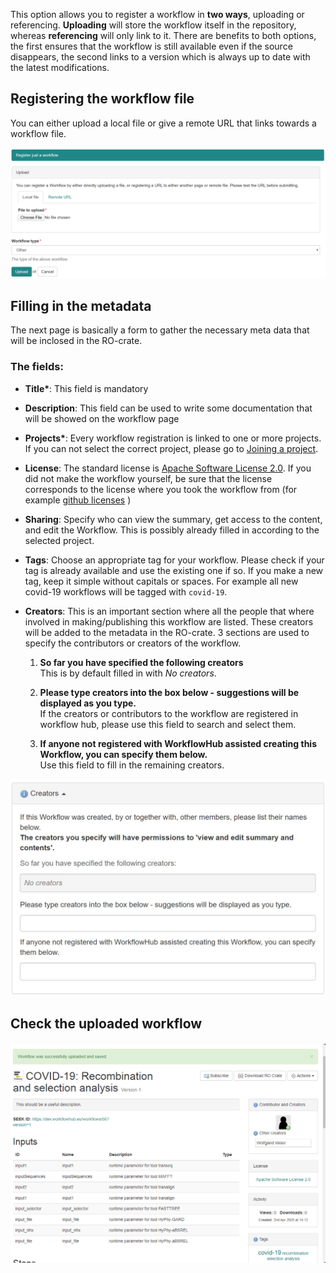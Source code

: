 This option allows you to register a workflow in **two ways**, uploading or referencing. **Uploading** will store the workflow itself in the repository, whereas **referencing** will only link to it. There are benefits to both options, the first ensures that the workflow is still available even if the source disappears, the second links to a version which is always up to date with the latest modifications.

## Registering the  workflow file

You can either upload a local file or give a remote URL that links towards a workflow file.

![](images/upload-workflow.PNG)


## Filling in the metadata

The next page is basically a form to gather the necessary meta data that will be inclosed in the RO-crate.

### The fields:
- **Title\***: This field is mandatory 

- **Description**: This field can be used to write some documentation that will be showed on the workflow page

- **Projects\***: Every workflow registration is linked to one or more projects. If you can not select the correct project, please go to [Joining a project](../How-to-join-a-project).

- **License**: The standard license is [Apache Software License 2.0](https://opensource.org/licenses/Apache-2.0). If you did not make the workflow yourself, be sure that the license corresponds to the license where you took the workflow from (for example [github licenses](https://help.github.com/en/github/creating-cloning-and-archiving-repositories/licensing-a-repository) )

- **Sharing**: Specify who can view the summary, get access to the content, and edit the Workflow. This is possibly already filled in according to the selected project.

- **Tags**: Choose an appropriate tag for your workflow. Please check if your tag is already available and use the existing one if so. If you make a new tag, keep it simple without capitals or spaces. For example all new covid-19 workflows will be tagged with `covid-19`.

- **Creators**: This is an important section where all the people that where involved in making/publishing this workflow are listed. These creators will be added to the metadata in the RO-crate. 
    3 sections are used to specify the contributors or creators of the workflow.

    1. **So far you have specified the following creators**\
    This is by default filled in with *No creators*.
    
    2. **Please type creators into the box below - suggestions will be displayed as you type.**\
    If the creators or contributors to the workflow are registered in workflow hub, please use this field to search and select them.                   
    
    3. **If anyone not registered with WorkflowHub assisted creating this Workflow, you can specify them below.**\
    Use this field to fill in the remaining creators.
    
![](images/creators_metadata.PNG)

## Check the uploaded workflow

![](images/uploaded-galaxy-workflow.PNG)
